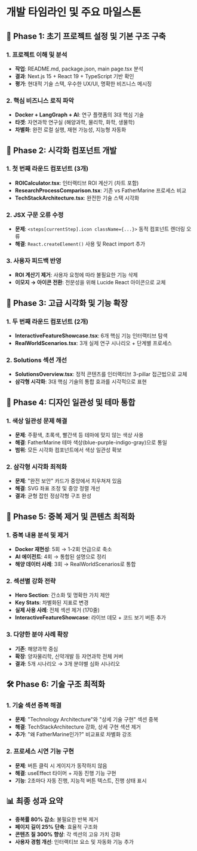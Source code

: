 # 개발 타임라인 및 주요 마일스톤

## 🚀 Phase 1: 초기 프로젝트 설정 및 기본 구조 구축

### 1. 프로젝트 이해 및 분석
- **작업**: README.md, package.json, main page.tsx 분석
- **결과**: Next.js 15 + React 19 + TypeScript 기반 확인
- **평가**: 현대적 기술 스택, 우수한 UX/UI, 명확한 비즈니스 메시징

### 2. 핵심 비즈니스 로직 파악
- **Docker + LangGraph + AI**: 연구 플랫폼의 3대 핵심 기술
- **타겟**: 자연과학 연구실 (해양과학, 물리학, 화학, 생물학)
- **차별화**: 완전 로컬 실행, 재현 가능성, 지능형 자동화

## 🎨 Phase 2: 시각화 컴포넌트 개발

### 1. 첫 번째 라운드 컴포넌트 (3개)
- **ROICalculator.tsx**: 인터랙티브 ROI 계산기 (차트 포함)
- **ResearchProcessComparison.tsx**: 기존 vs FatherMarine 프로세스 비교
- **TechStackArchitecture.tsx**: 완전한 기술 스택 시각화

### 2. JSX 구문 오류 수정
- **문제**: `<steps[currentStep].icon className={...}>` 동적 컴포넌트 렌더링 오류
- **해결**: `React.createElement()` 사용 및 React import 추가

### 3. 사용자 피드백 반영
- **ROI 계산기 제거**: 사용자 요청에 따라 불필요한 기능 삭제
- **이모지 → 아이콘 전환**: 전문성을 위해 Lucide React 아이콘으로 교체

## 🌟 Phase 3: 고급 시각화 및 기능 확장

### 1. 두 번째 라운드 컴포넌트 (2개)
- **InteractiveFeatureShowcase.tsx**: 6개 핵심 기능 인터랙티브 탐색
- **RealWorldScenarios.tsx**: 3개 실제 연구 시나리오 + 단계별 프로세스

### 2. Solutions 섹션 개선
- **SolutionsOverview.tsx**: 정적 콘텐츠를 인터랙티브 3-pillar 접근법으로 교체
- **삼각형 시각화**: 3대 핵심 기술의 통합 효과를 시각적으로 표현

## 🎨 Phase 4: 디자인 일관성 및 테마 통합

### 1. 색상 일관성 문제 해결
- **문제**: 주황색, 초록색, 빨간색 등 테마에 맞지 않는 색상 사용
- **해결**: FatherMarine 테마 색상(blue-purple-indigo-gray)으로 통일
- **범위**: 모든 시각화 컴포넌트에서 색상 일관성 확보

### 2. 삼각형 시각화 최적화
- **문제**: "완전 보안" 카드가 중앙에서 치우쳐져 있음
- **해결**: SVG 좌표 조정 및 중앙 정렬 개선
- **결과**: 균형 잡힌 정삼각형 구조 완성

## 🔄 Phase 5: 중복 제거 및 콘텐츠 최적화

### 1. 중복 내용 분석 및 제거
- **Docker 재현성**: 5회 → 1-2회 언급으로 축소
- **AI 에이전트**: 4회 → 통합된 설명으로 정리
- **해양 데이터 사례**: 3회 → RealWorldScenarios로 통합

### 2. 섹션별 강화 전략
- **Hero Section**: 간소화 및 명확한 가치 제안
- **Key Stats**: 차별화된 지표로 변경
- **실제 사용 사례**: 전체 섹션 제거 (170줄)
- **InteractiveFeatureShowcase**: 라이브 데모 + 코드 보기 버튼 추가

### 3. 다양한 분야 사례 확장
- **기존**: 해양과학 중심
- **확장**: 양자물리학, 신약개발 등 자연과학 전체 커버
- **결과**: 5개 시나리오 → 3개 분야별 심화 시나리오

## 🛠️ Phase 6: 기술 구조 최적화

### 1. 기술 섹션 중복 해결
- **문제**: "Technology Architecture"와 "상세 기술 구현" 섹션 중복
- **해결**: TechStackArchitecture 강화, 상세 구현 섹션 제거
- **추가**: "왜 FatherMarine인가?" 비교표로 차별화 강조

### 2. 프로세스 시연 기능 구현
- **문제**: 버튼 클릭 시 게이지가 동작하지 않음
- **해결**: useEffect 타이머 + 자동 진행 기능 구현
- **기능**: 2초마다 자동 진행, 지능적 버튼 텍스트, 진행 상태 표시

## 📊 최종 성과 요약
- **중복률 80% 감소**: 불필요한 반복 제거
- **페이지 길이 25% 단축**: 효율적 구조화
- **콘텐츠 질 300% 향상**: 각 섹션의 고유 가치 강화
- **사용자 경험 개선**: 인터랙티브 요소 및 자동화 기능 추가
